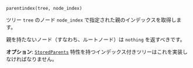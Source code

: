 ```
parentindex(tree, node_index)
```

ツリー `tree` のノード `node_index` で指定された親のインデックスを取得します。

親を持たないノード（すなわち、ルートノード）は `nothing` を返すべきです。

**オプション**: [`StoredParents`](@ref) 特性を持つインデックス付きツリーはこれを実装しなければなりません。
